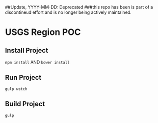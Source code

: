 ##Update, YYYY-MM-DD: Deprecated ###this repo has been is part of a discontineud effort and is no longer being actively maintained.

# USGS Region POC

## Install Project
`npm install`
AND
`bower install`

## Run Project
`gulp watch`

## Build Project
`gulp`